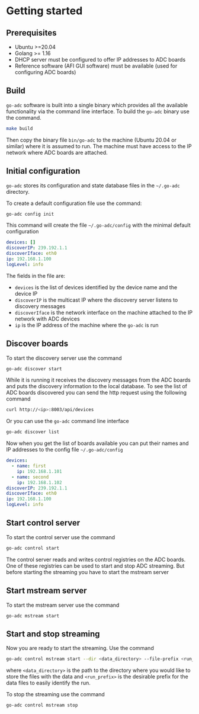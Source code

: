 # Getting started

## Prerequisites
* Ubuntu >=20.04
* Golang >= 1.16
* DHCP server must be configured to offer IP addresses to ADC boards
* Reference software (AFI GUI software) must be available (used for configuring ADC boards)

## Build
`go-adc` software is built into a single binary which provides all the available functionality
via the command line interface. To build the `go-adc` binary use the command.
```bash
make build
```
Then copy the binary file `bin/go-adc` to the machine (Ubuntu 20.04 or similar) where it is assumed to run. The machine must have access to the IP network where ADC boards are attached.

## Initial configuration
`go-adc` stores its configuration and state database files in the `~/.go-adc` directory.

To create a default configuration file use the command:
```bash
go-adc config init
```
This command will create the file `~/.go-adc/config` with the minimal default configuration
```yaml
devices: []
discoverIP: 239.192.1.1
discoverIface: eth0
ip: 192.168.1.100
logLevel: info
```

The fields in the file are:
- `devices` is the list of devices identified by the device name and the device IP
- `discoverIP` is the multicast IP where the discovery server listens to discovery messages
- `discoverIface` is the network interface on the machine attached to the IP network with ADC devices
- `ip` is the IP address of the machine where the `go-adc` is run

## Discover boards
To start the discovery server use the command
```bash
go-adc discover start
```
While it is running it receives the discovery messages from the ADC boards and puts the discovery information to the local database. To see the list of ADC boards discovered you can send the http request using the following command
```bash
curl http://<ip>:8003/api/devices
```
Or you can use the `go-adc` command line interface
```bash
go-adc discover list
```
Now when you get the list of boards available you can put their names and IP addresses to the config file `~/.go-adc/config`
```yaml
devices:
  - name: first
    ip: 192.168.1.101
  - name: second
    ip: 192.168.1.102
discoverIP: 239.192.1.1
discoverIface: eth0
ip: 192.168.1.100
logLevel: info
```

## Start control server
To start the control server use the command
```bash
go-adc control start
```
The control server reads and writes control registries on the ADC boards. One of these registries can be used to start and stop ADC streaming. But before starting the streaming you have to start the mstream server

## Start mstream server
To start the mstream server use the command
```
go-adc mstream start
```

## Start and stop streaming
Now you are ready to start the streaming. Use the command
```bash
go-adc control mstream start --dir <data_directory> --file-prefix <run_prefix>
```
where `<data_directory>` is the path to the directory where you would like to store the files with the data and `<run_prefix>` is the desirable prefix for the data files to easily identify the run.

To stop the streaming use the command
```bash
go-adc control mstream stop
```

